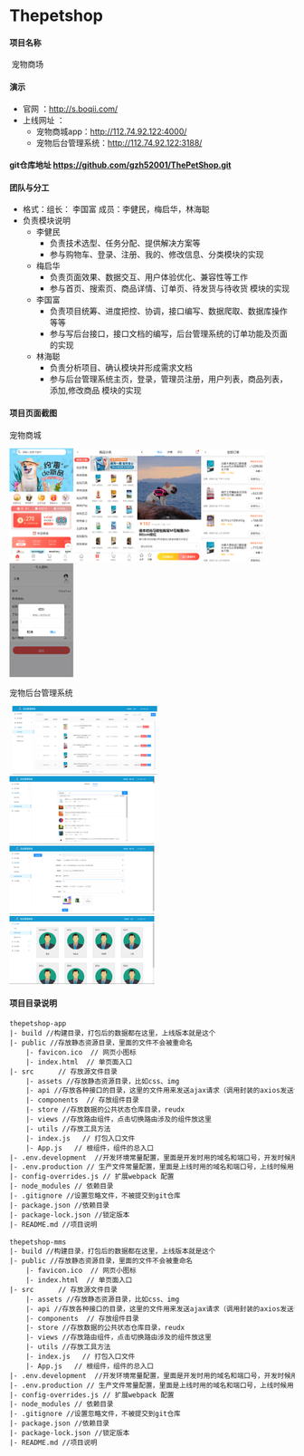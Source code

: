 # Thepetshop

#### 项目名称

​	宠物商场

#### 演示

- 官网 ：http://s.boqii.com/
- 上线网址 ：
  - 宠物商城app：http://112.74.92.122:4000/
  - 宠物后台管理系统：http://112.74.92.122:3188/

#### git仓库地址     https://github.com/gzh52001/ThePetShop.git

#### 团队与分工

- 格式：组长： 李国富     成员：李健民，梅启华，林海聪
- 负责模块说明
  - 李健民 
    - 负责技术选型、任务分配、提供解决方案等
    - 参与购物车、登录、注册、我的、修改信息、分类模块的实现
  - 梅启华
    - 负责页面效果、数据交互、用户体验优化、兼容性等工作
    - 参与首页、搜索页、商品详情、订单页、待发货与待收货 模块的实现
  - 李国富
    - 负责项目统筹、进度把控、协调，接口编写、数据爬取、数据库操作等等
    - 参与写后台接口，接口文档的编写，后台管理系统的订单功能及页面的实现
  - 林海聪
    - 负责分析项目、确认模块并形成需求文档
    - 参与后台管理系统主页，登录，管理员注册，用户列表，商品列表，添加,修改商品 模块的实现

#### 项目页面截图

宠物商城

<img src="petshop/app-1.png" alt="'app-1'" style="zoom:25%;" /><img src="petshop/app-2.png" alt="app-2" style="zoom:25%;" /><img src="./petshop/app-3.png" alt="app-3" style="zoom:25%;" /><img src="./petshop/app-4.png" alt="app-4" style="zoom:25%;" /><img src="./petshop/app-5.png" alt="app-5" style="zoom:25%;" />

宠物后台管理系统

<img src="C:\Users\李国富\Desktop\react项目\ThePetShop\petshop\mms-2.png" alt="mms-2" style="zoom:2%;" />

<img src="./petshop/mms-3.png" alt="mms-3" style="zoom:25%;" />

<img src="./petshop/mms-4.png" alt="mms-4" style="zoom:25%;" />

<img src="./petshop/mms-5.png" alt="mms-5" style="zoom:25%;" />

<img src="./petshop/mms-1.png" alt="mms-1" style="zoom:25%;" />

#### 项目目录说明

```txt
thepetshop-app
|- build //构建目录，打包后的数据都在这里，上线版本就是这个
|- public //存放静态资源目录，里面的文件不会被重命名
	|- favicon.ico  // 网页小图标
	|- index.html  // 单页面入口
|- src      // 存放源文件目录
	|- assets //存放静态资源目录，比如css、img
	|- api //存放各种接口的目录，这里的文件用来发送ajax请求（调用封装的axios发送请求返回结果给组件使用）
	|- components  // 存放组件目录
	|- store //存放数据的公共状态仓库目录，reudx
	|- views //存放路由组件，点击切换路由涉及的组件放这里
	|- utils //存放工具方法
	|- index.js   // 打包入口文件
	|- App.js   // 根组件，组件的总入口
|- .env.development  //开发环境常量配置，里面是开发时用的域名和端口号，开发时候用，使用 process.env.REACT_APP_SERVICE_API 获取值
|- .env.production // 生产文件常量配置，里面是上线时用的域名和端口号，上线时候用，使用 process.env.REACT_APP_SERVICE_API 获取值
|- config-overrides.js // 扩展webpack 配置
|- node_modules // 依赖目录
|- .gitignore //设置忽略文件，不被提交到git仓库
|- package.json //依赖目录
|- package-lock.json //锁定版本
|- README.md //项目说明
```



```txt
thepetshop-mms
|- build //构建目录，打包后的数据都在这里，上线版本就是这个
|- public //存放静态资源目录，里面的文件不会被重命名
	|- favicon.ico  // 网页小图标
	|- index.html  // 单页面入口
|- src      // 存放源文件目录
	|- assets //存放静态资源目录，比如css、img
	|- api //存放各种接口的目录，这里的文件用来发送ajax请求（调用封装的axios发送请求返回结果给组件使用）
	|- components  // 存放组件目录
	|- store //存放数据的公共状态仓库目录，reudx
	|- views //存放路由组件，点击切换路由涉及的组件放这里
	|- utils //存放工具方法
	|- index.js   // 打包入口文件
	|- App.js   // 根组件，组件的总入口
|- .env.development  //开发环境常量配置，里面是开发时用的域名和端口号，开发时候用，使用 process.env.REACT_APP_SERVICE_API 获取值
|- .env.production // 生产文件常量配置，里面是上线时用的域名和端口号，上线时候用，使用 process.env.REACT_APP_SERVICE_API 获取值
|- config-overrides.js // 扩展webpack 配置
|- node_modules // 依赖目录
|- .gitignore //设置忽略文件，不被提交到git仓库
|- package.json //依赖目录
|- package-lock.json //锁定版本
|- README.md //项目说明
```

